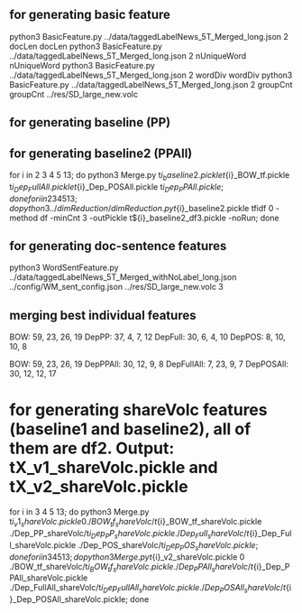 
## for generating basic feature
python3 BasicFeature.py ../data/taggedLabelNews_5T_Merged_long.json 2 docLen docLen
python3 BasicFeature.py ../data/taggedLabelNews_5T_Merged_long.json 2 nUniqueWord nUniqueWord
python3 BasicFeature.py ../data/taggedLabelNews_5T_Merged_long.json 2 wordDiv wordDiv
python3 BasicFeature.py ../data/taggedLabelNews_5T_Merged_long.json 2 groupCnt groupCnt ../res/SD_large_new.volc

## for generating baseline (PP)

## for generating baseline2 (PPAll)
for i in 2 3 4 5 13; do python3 Merge.py t${i}_baseline2.pickle t${i}_BOW_tf.pickle t${i}_Dep_FullAll.pickle t${i}_Dep_POSAll.pickle t${i}_Dep_PPAll.pickle; done
for i in 2 3 4 5 13; do python3 ../dimReduction/dimReduction.py t${i}_baseline2.pickle tfidf 0 -method df -minCnt 3 -outPickle t${i}_baseline2_df3.pickle -noRun; done

## for generating doc-sentence features
python3 WordSentFeature.py ../data/taggedLabelNews_5T_Merged_withNoLabel_long.json ../config/WM_sent_config.json ../res/SD_large_new.volc 3


## merging best individual features
BOW: 59, 23, 26, 19
DepPP: 37, 4, 7, 12
DepFull: 30, 6, 4, 10
DepPOS: 8, 10, 10, 8

BOW: 59, 23, 26, 19
DepPPAll: 30, 12, 9, 8
DepFullAll: 7, 23, 9, 7
DepPOSAll: 30, 12, 12, 17


# for generating shareVolc features (baseline1 and baseline2), all of them are df2. Output: tX_v1_shareVolc.pickle and tX_v2_shareVolc.pickle
for i in 3 4 5 13; do python3 Merge.py t${i}_v1_shareVolc.pickle 0 ./BOW_tf_shareVolc/t${i}_BOW_tf_shareVolc.pickle ./Dep_PP_shareVolc/t${i}_Dep_PP_shareVolc.pickle ./Dep_Full_shareVolc/t${i}_Dep_Full_shareVolc.pickle ./Dep_POS_shareVolc/t${i}_Dep_POS_shareVolc.pickle; done
for i in 3 4 5 13; do python3 Merge.py t${i}_v2_shareVolc.pickle 0 ./BOW_tf_shareVolc/t${i}_BOW_tf_shareVolc.pickle ./Dep_PPAll_shareVolc/t${i}_Dep_PPAll_shareVolc.pickle ./Dep_FullAll_shareVolc/t${i}_Dep_FullAll_shareVolc.pickle ./Dep_POSAll_shareVolc/t${i}_Dep_POSAll_shareVolc.pickle; done

